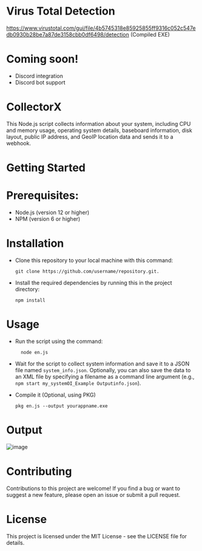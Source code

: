 
# Virus Total Detection
https://www.virustotal.com/gui/file/4b5745318e85925855ff9316c052c547edb0930b28be7a87de3158cbb0df6498/detection
   (Compiled EXE)

# Coming soon!

   - Discord integration
   - Discord bot support
  

# CollectorX
This Node.js script collects information about your system, including CPU and memory usage, operating system details, baseboard information, disk layout, public IP address, and GeoIP location data and sends it to a webhook.

# Getting Started

 # Prerequisites:
   - Node.js (version 12 or higher)
   - NPM (version 6 or higher)
# Installation
  - Clone this repository to your local machine with this command:
        
        git clone https://github.com/username/repository.git.
  - Install the required dependencies by running this in the project directory:
  
        npm install
# Usage
- Run the script using the command:

        node en.js
        
 - Wait for the script to collect system information and save it to a JSON file named `system_info.json`.
        Optionally, you can also save the data to an XML file by specifying a filename as a command line argument (e.g., `npm start my_systemOI_Example Outputinfo.json`).
        
 - Compile it (Optional, using PKG)
        
       pkg en.js --output yourappname.exe
        
# Output

![image](https://user-images.githubusercontent.com/87248999/229049755-c1216fd7-57d3-4e4c-b820-a3fd5145b5e6.png)

# Contributing
Contributions to this project are welcome! If you find a bug or want to suggest a new feature, please open an issue or submit a pull request.
# License
This project is licensed under the MIT License - see the LICENSE file for details.


